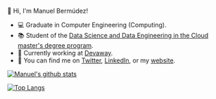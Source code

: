 :wave: Hi, I'm Manuel Bermúdez!

- :computer: Graduate in Computer Engineering (Computing).
- :books: Student of the [Data Science and Data Engineering in the Cloud master's degree program](http://www.cidaen.es).
- :seedling: Currently working at [Devaway](https://devaway.io).
- :email: You can find me on [Twitter](https://twitter.com/manubermu/), [LinkedIn](https://linkedin.com/manuelbermudezmartinez), or my [website](https://manubermu.com/).

[![Manuel's github stats](https://github-readme-stats.vercel.app/api?username=manubermu&show_icons=true&theme=vision-friendly-dark&hide_border=true&custom_title=My%20GitHub%20Stats)](https://github.com/anuraghazra/github-readme-stats)

[![Top Langs](https://github-readme-stats.vercel.app/api/top-langs/?username=manubermu&layout=compact&theme=vision-friendly-dark&hide_border=true)](https://github.com/anuraghazra/github-readme-stats)
